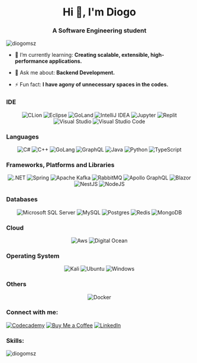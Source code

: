 <h1 align="center">Hi 👋, I'm Diogo</h1>
<h3 align="center">A Software Engineering student</h3>

<p align="left" display="block"> <img src="https://komarev.com/ghpvc/?username=diogomsz&label=Profile%20views&color=0e75b6&style=flat" alt="diogomsz" /> </p>

- 🌱 I’m currently learning: **Creating scalable, extensible, high-performance applications.**

- 💬 Ask me about: **Backend Development.**

- ⚡ Fun fact: **I have agony of unnecessary spaces in the codes.**

<h3 align="left">IDE</h3>
<p align="center">  
  <a><img src="https://img.shields.io/badge/CLion-black?style=for-the-badge&logo=clion&logoColor=white" alt="CLion" /></a>
  <a><img src="https://img.shields.io/badge/Eclipse-FE7A16.svg?style=for-the-badge&logo=Eclipse&logoColor=white" alt="Eclipse" /></a>
  <a><img src="https://img.shields.io/badge/GoLand-0f0f0f?&style=for-the-badge&logo=goland&logoColor=white" alt="GoLand" /></a>
  <a><img src="https://img.shields.io/badge/IntelliJIDEA-000000.svg?style=for-the-badge&logo=intellij-idea&logoColor=white" alt="IntelliJ IDEA" /></a>
  <a><img src="https://img.shields.io/badge/jupyter-%23FA0F00.svg?style=for-the-badge&logo=jupyter&logoColor=white" alt="Jupyter" /></a>
  <a><img src="https://img.shields.io/badge/Replit-DD1200?style=for-the-badge&logo=Replit&logoColor=white" alt="Replit" /></a>
  <a><img src="https://img.shields.io/badge/Visual%20Studio-5C2D91.svg?style=for-the-badge&logo=visual-studio&logoColor=white" alt="Visual Studio" /></a>
  <a><img src="https://img.shields.io/badge/Visual%20Studio%20Code-0078d7.svg?style=for-the-badge&logo=visual-studio-code&logoColor=white" alt="Visual Studio Code" /></a>
</p>

<h3 align="left">Languages</h3>
<p align="center">  
  <a><img src="https://img.shields.io/badge/c%23-%23239120.svg?style=for-the-badge&logo=c-sharp&logoColor=white" alt="C#" /></a>
  <a><img src="https://img.shields.io/badge/c++-%2300599C.svg?style=for-the-badge&logo=c%2B%2B&logoColor=white" alt="C++" /></a>
  <a><img src="https://img.shields.io/badge/go-%2300ADD8.svg?style=for-the-badge&logo=go&logoColor=white" alt="GoLang" /></a>
  <a><img src="https://img.shields.io/badge/-GraphQL-E10098?style=for-the-badge&logo=graphql&logoColor=white" alt="GraphQL" /></a>
  <a><img src="https://img.shields.io/badge/java-%23ED8B00.svg?style=for-the-badge&logo=openjdk&logoColor=white" alt="Java" /></a>
  <a><img src="https://img.shields.io/badge/python-3670A0?style=for-the-badge&logo=python&logoColor=ffdd54" alt="Python" /></a>
  <a><img src="https://img.shields.io/badge/typescript-%23007ACC.svg?style=for-the-badge&logo=typescript&logoColor=white" alt="TypeScript" /></a>
</p>

<h3 align="left">Frameworks, Platforms and Libraries</h3>
<p align="center">  
  <a><img src="https://img.shields.io/badge/.NET-5C2D91?style=for-the-badge&logo=.net&logoColor=white" alt=".NET" /></a>
  <a><img src="https://img.shields.io/badge/spring-%236DB33F.svg?style=for-the-badge&logo=spring&logoColor=white" alt="Spring" /></a>
  <a><img src="https://img.shields.io/badge/Apache%20Kafka-000?style=for-the-badge&logo=apachekafka" alt="Apache Kafka" /></a>
  <a><img src="https://img.shields.io/badge/Rabbitmq-FF6600?style=for-the-badge&logo=rabbitmq&logoColor=white" alt="RabbitMQ" /></a>
  <a><img src="https://img.shields.io/badge/-ApolloGraphQL-311C87?style=for-the-badge&logo=apollo-graphql" alt="Apollo GraphQL" /></a>
  <a><img src="https://img.shields.io/badge/blazor-%235C2D91.svg?style=for-the-badge&logo=blazor&logoColor=white" alt="Blazor" /></a>
  <a><img src="https://img.shields.io/badge/nestjs-%23E0234E.svg?style=for-the-badge&logo=nestjs&logoColor=white" alt="NestJS" /></a>
  <a><img src="https://img.shields.io/badge/node.js-6DA55F?style=for-the-badge&logo=node.js&logoColor=white" alt="NodeJS" /></a>
</p>

<h3 align="left">Databases</h3>
<p align="center">  
  <a><img src="https://img.shields.io/badge/Microsoft%20SQL%20Server-CC2927?style=for-the-badge&logo=microsoft%20sql%20server&logoColor=white" alt="Microsoft SQL Server" /></a>
  <a><img src="https://img.shields.io/badge/mysql-%2300f.svg?style=for-the-badge&logo=mysql&logoColor=white" alt="MySQL" /></a>
  <a><img src="https://img.shields.io/badge/postgres-%23316192.svg?style=for-the-badge&logo=postgresql&logoColor=white" alt="Postgres" /></a>
  <a><img src="https://img.shields.io/badge/redis-%23DD0031.svg?style=for-the-badge&logo=redis&logoColor=white" alt="Redis" /></a>
  <a><img src="https://img.shields.io/badge/MongoDB-%234ea94b.svg?style=for-the-badge&logo=mongodb&logoColor=white" alt="MongoDB" /></a>
</p>

<h3 align="left">Cloud</h3>
<p align="center">
  <a><img src="https://img.shields.io/badge/AWS-%23FF9900.svg?style=for-the-badge&logo=amazon-aws&logoColor=white" alt="Aws" /></a>
  <a><img src="https://img.shields.io/badge/DigitalOcean-%230167ff.svg?style=for-the-badge&logo=digitalOcean&logoColor=white" alt="Digital Ocean" /></a>
</p>

<h3 align="left">Operating System</h3>
<p align="center">
  <a><img src="https://img.shields.io/badge/Kali-268BEE?style=for-the-badge&logo=kalilinux&logoColor=white" alt="Kali" /></a>
  <a><img src="https://img.shields.io/badge/Ubuntu-E95420?style=for-the-badge&logo=ubuntu&logoColor=white" alt="Ubuntu" /></a>
  <a><img src="https://img.shields.io/badge/Windows-0078D6?style=for-the-badge&logo=windows&logoColor=white" alt="Windows" /></a>
</p>

<h3 align="left">Others</h3>
<p align="center">
  <a><img src="https://img.shields.io/badge/docker-%230db7ed.svg?style=for-the-badge&logo=docker&logoColor=white" alt="Docker" /></a>
</p>


<h3 align="left">Connect with me:</h3>
<p align="left">
    <a href="https://www.codecademy.com/profiles/diogomsz"><img src="https://img.shields.io/badge/Codecademy-FFF0E5?style=for-the-badge&logo=codecademy&logoColor=1F243A" alt="Codecademy" /></a>
    <a href="https://www.buymeacoffee.com/diogomsz"><img src="https://img.shields.io/badge/Buy%20Me%20a%20Coffee-ffdd00?style=for-the-badge&logo=buy-me-a-coffee&logoColor=black" alt="Buy Me a Coffee" /></a>
    <a href="https://www.buymeacoffee.com/diogomsz"><img src="https://img.shields.io/badge/linkedin-%230077B5.svg?style=for-the-badge&logo=linkedin&logoColor=white" alt="LinkedIn" /></a>
</p>

<h3 align="left">Skills:</h3>
<p><img align="left" src="https://github-readme-stats.vercel.app/api/top-langs?username=diogomsz&show_icons=true&locale=en&layout=compact" alt="diogomsz" /></p>

